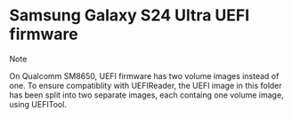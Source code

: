# Samsung Galaxy S24 Ultra UEFI firmware

> [!NOTE]
> On Qualcomm SM8650, UEFI firmware has two volume images instead of one. To ensure compatiblity with UEFIReader, the UEFI image in this folder has been split into two separate images, each containg one volume image, using UEFITool.
